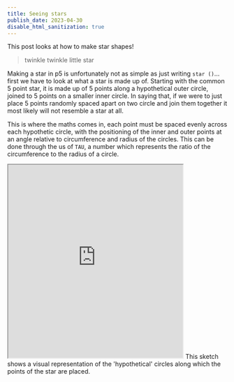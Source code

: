 ```yaml
---
title: Seeing stars 
publish_date: 2023-04-30
disable_html_sanitization: true
---
```

This post looks at how to make star shapes!

> twinkle twinkle little star  

Making a star in p5 is unfortunately not as simple as just writing `star ()`... first we have to look at what a star is made up of.  Starting with the common 5 point star, it is made up of 5 points along a hypothetical outer circle, joined to 5 points on a smaller inner circle.  In saying that, if we were to just place 5 points randomly spaced apart on two circle and join them together it most likely will not resemble a star at all.

This is where the maths comes in, each point must be spaced evenly across each hypothetic circle, with the positioning of the inner and outer points at an angle relative to circumference and radius of the circles.  This can be done through the us of `TAU`, a number which represents the ratio of the circumference to the radius of a circle.

<iframe width = "400" height = "442" src="https://editor.p5js.org/kirstinmeows/full/SytXscgY7"></iframe> 
This sketch shows a visual representation of the 'hypothetical' circles along which the points of the star are placed.